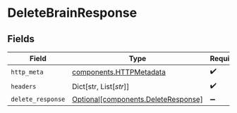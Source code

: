 # DeleteBrainResponse


## Fields

| Field                                                                            | Type                                                                             | Required                                                                         | Description                                                                      |
| -------------------------------------------------------------------------------- | -------------------------------------------------------------------------------- | -------------------------------------------------------------------------------- | -------------------------------------------------------------------------------- |
| `http_meta`                                                                      | [components.HTTPMetadata](../../models/components/httpmetadata.md)               | :heavy_check_mark:                                                               | N/A                                                                              |
| `headers`                                                                        | Dict[str, List[*str*]]                                                           | :heavy_check_mark:                                                               | N/A                                                                              |
| `delete_response`                                                                | [Optional[components.DeleteResponse]](../../models/components/deleteresponse.md) | :heavy_minus_sign:                                                               | OK                                                                               |